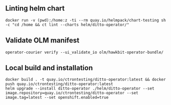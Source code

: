 ## Linting helm chart

    docker run -v (pwd):/home:z -ti --rm quay.io/helmpack/chart-testing sh -c "cd /home && ct lint --charts helm/ditto-operator/"

## Validate OLM manifest

    operator-courier verify --ui_validate_io olm/hawkbit-operator-bundle/

## Local build and installation

    docker build . -t quay.io/ctrontesting/ditto-operator:latest && docker push quay.io/ctrontesting/ditto-operator:latest
    helm upgrade --install ditto-operator ./helm/ditto-operator --set image.repository=quay.io/ctrontesting/ditto-operator --set image.tag=latest --set openshift.enabled=true

